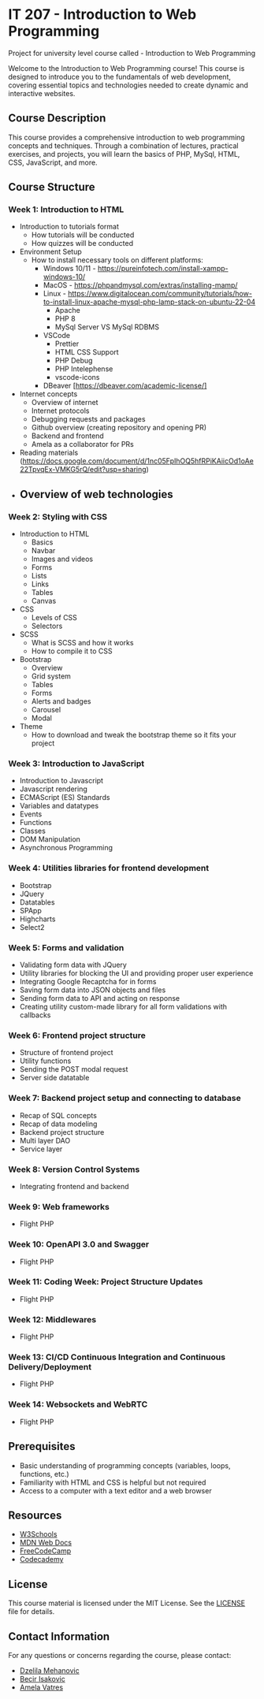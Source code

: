 # IT 207 - Introduction to Web Programming

Project for university level course called - Introduction to Web Programming

Welcome to the Introduction to Web Programming course! This course is designed to introduce you to the fundamentals of web development, covering essential topics and technologies needed to create dynamic and interactive websites.

## Course Description

This course provides a comprehensive introduction to web programming concepts and techniques. Through a combination of lectures, practical exercises, and projects, you will learn the basics of PHP, MySql, HTML, CSS, JavaScript, and more.

## Course Structure

### Week 1: Introduction to HTML

- Introduction to tutorials format
  - How tutorials will be conducted
  - How quizzes will be conducted
- Environment Setup
  - How to install necessary tools on different platforms:
    - Windows 10/11 - https://pureinfotech.com/install-xampp-windows-10/
    - MacOS - https://phpandmysql.com/extras/installing-mamp/
    - Linux - https://www.digitalocean.com/community/tutorials/how-to-install-linux-apache-mysql-php-lamp-stack-on-ubuntu-22-04
      - Apache
      - PHP 8
      - MySql Server VS MySql RDBMS
    - VSCode
      - Prettier
      - HTML CSS Support
      - PHP Debug
      - PHP Intelephense
      - vscode-icons
    - DBeaver [https://dbeaver.com/academic-license/]
- Internet concepts
  - Overview of internet
  - Internet protocols
  - Debugging requests and packages
  - Github overview (creating repository and opening PR)
  - Backend and frontend
  - Amela as a collaborator for PRs
- Reading materials (https://docs.google.com/document/d/1nc05FpIhOQ5hfRPiKAiicOd1oAe22TpvqEx-VMKG5rQ/edit?usp=sharing)
- ## Overview of web technologies

### Week 2: Styling with CSS

- Introduction to HTML
  - Basics
  - Navbar
  - Images and videos
  - Forms
  - Lists
  - Links
  - Tables
  - Canvas
- CSS
  - Levels of CSS
  - Selectors
- SCSS
  - What is SCSS and how it works
  - How to compile it to CSS
- Bootstrap
  - Overview
  - Grid system
  - Tables
  - Forms
  - Alerts and badges
  - Carousel
  - Modal
- Theme
  - How to download and tweak the bootstrap theme so it fits your project

### Week 3: Introduction to JavaScript

- Introduction to Javascript
- Javascript rendering
- ECMAScript (ES) Standards
- Variables and datatypes
- Events
- Functions
- Classes
- DOM Manipulation
- Asynchronous Programming

### Week 4: Utilities libraries for frontend development

- Bootstrap
- JQuery
- Datatables
- SPApp
- Highcharts
- Select2

### Week 5: Forms and validation

- Validating form data with JQuery
- Utility libraries for blocking the UI and providing proper user experience
- Integrating Google Recaptcha for in forms
- Saving form data into JSON objects and files
- Sending form data to API and acting on response
- Creating utility custom-made library for all form validations with callbacks

### Week 6: Frontend project structure

- Structure of frontend project
- Utility functions
- Sending the POST modal request
- Server side datatable

### Week 7: Backend project setup and connecting to database

- Recap of SQL concepts
- Recap of data modeling
- Backend project structure
- Multi layer DAO
- Service layer

### Week 8: Version Control Systems

- Integrating frontend and backend

### Week 9: Web frameworks

- Flight PHP

### Week 10: OpenAPI 3.0 and Swagger

- Flight PHP

### Week 11: Coding Week: Project Structure Updates

- Flight PHP

### Week 12: Middlewares

- Flight PHP

### Week 13: CI/CD Continuous Integration and Continuous Delivery/Deployment

- Flight PHP

### Week 14: Websockets and WebRTC

- Flight PHP

## Prerequisites

- Basic understanding of programming concepts (variables, loops, functions, etc.)
- Familiarity with HTML and CSS is helpful but not required
- Access to a computer with a text editor and a web browser

## Resources

- [W3Schools](https://www.w3schools.com/)
- [MDN Web Docs](https://developer.mozilla.org/en-US/docs/Web)
- [FreeCodeCamp](https://www.freecodecamp.org/)
- [Codecademy](https://www.codecademy.com/learn)

## License

This course material is licensed under the MIT License. See the [LICENSE](LICENSE) file for details.

## Contact Information

For any questions or concerns regarding the course, please contact:

- [Dzelila Mehanovic](mailto:dzelila.mehanovic@ibu.edu.ba)
- [Becir Isakovic](mailto:becir.isakovic@ibu.edu.ba)
- [Amela Vatres](mailto:ta@amela.vatres@ibu.edu.ba)
